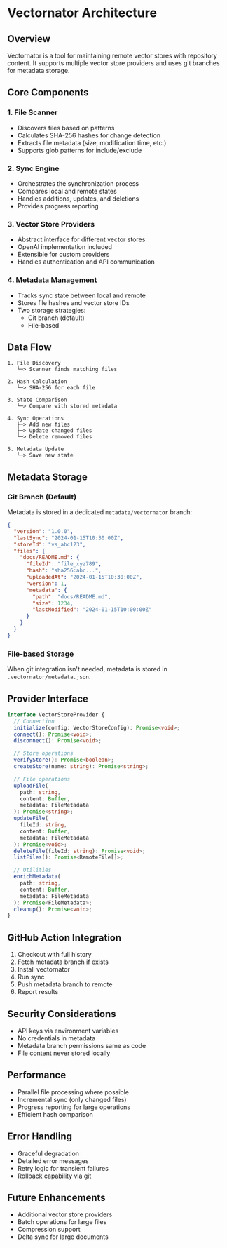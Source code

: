 # Vectornator Architecture

## Overview

Vectornator is a tool for maintaining remote vector stores with repository content. It supports multiple vector store providers and uses git branches for metadata storage.

## Core Components

### 1. File Scanner

- Discovers files based on patterns
- Calculates SHA-256 hashes for change detection
- Extracts file metadata (size, modification time, etc.)
- Supports glob patterns for include/exclude

### 2. Sync Engine

- Orchestrates the synchronization process
- Compares local and remote states
- Handles additions, updates, and deletions
- Provides progress reporting

### 3. Vector Store Providers

- Abstract interface for different vector stores
- OpenAI implementation included
- Extensible for custom providers
- Handles authentication and API communication

### 4. Metadata Management

- Tracks sync state between local and remote
- Stores file hashes and vector store IDs
- Two storage strategies:
  - Git branch (default)
  - File-based

## Data Flow

```
1. File Discovery
   └─> Scanner finds matching files

2. Hash Calculation
   └─> SHA-256 for each file

3. State Comparison
   └─> Compare with stored metadata

4. Sync Operations
   ├─> Add new files
   ├─> Update changed files
   └─> Delete removed files

5. Metadata Update
   └─> Save new state
```

## Metadata Storage

### Git Branch (Default)

Metadata is stored in a dedicated `metadata/vectornator` branch:

```json
{
  "version": "1.0.0",
  "lastSync": "2024-01-15T10:30:00Z",
  "storeId": "vs_abc123",
  "files": {
    "docs/README.md": {
      "fileId": "file_xyz789",
      "hash": "sha256:abc...",
      "uploadedAt": "2024-01-15T10:30:00Z",
      "version": 1,
      "metadata": {
        "path": "docs/README.md",
        "size": 1234,
        "lastModified": "2024-01-15T10:00:00Z"
      }
    }
  }
}
```

### File-based Storage

When git integration isn't needed, metadata is stored in `.vectornator/metadata.json`.

## Provider Interface

```typescript
interface VectorStoreProvider {
  // Connection
  initialize(config: VectorStoreConfig): Promise<void>;
  connect(): Promise<void>;
  disconnect(): Promise<void>;

  // Store operations
  verifyStore(): Promise<boolean>;
  createStore(name: string): Promise<string>;

  // File operations
  uploadFile(
    path: string,
    content: Buffer,
    metadata: FileMetadata
  ): Promise<string>;
  updateFile(
    fileId: string,
    content: Buffer,
    metadata: FileMetadata
  ): Promise<void>;
  deleteFile(fileId: string): Promise<void>;
  listFiles(): Promise<RemoteFile[]>;

  // Utilities
  enrichMetadata(
    path: string,
    content: Buffer,
    metadata: FileMetadata
  ): Promise<FileMetadata>;
  cleanup(): Promise<void>;
}
```

## GitHub Action Integration

1. Checkout with full history
2. Fetch metadata branch if exists
3. Install vectornator
4. Run sync
5. Push metadata branch to remote
6. Report results

## Security Considerations

- API keys via environment variables
- No credentials in metadata
- Metadata branch permissions same as code
- File content never stored locally

## Performance

- Parallel file processing where possible
- Incremental sync (only changed files)
- Progress reporting for large operations
- Efficient hash comparison

## Error Handling

- Graceful degradation
- Detailed error messages
- Retry logic for transient failures
- Rollback capability via git

## Future Enhancements

- Additional vector store providers
- Batch operations for large files
- Compression support
- Delta sync for large documents
